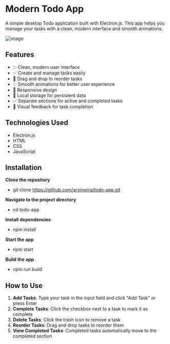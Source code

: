 # Modern Todo App

A simple desktop Todo application built with Electron.js. 
This app helps you manage your tasks with a clean, modern interface and smooth animations.

![image](https://github.com/user-attachments/assets/a0137e3a-0423-4294-81ed-2d1a3b3a3145)

## Features

- ✨ Clean, modern user interface
- ✅ Create and manage tasks easily
- 🔄 Drag and drop to reorder tasks
- ✨ Smooth animations for better user experience
- 📱 Responsive design
- 💾 Local storage for persistent data
- ✅ Separate sections for active and completed tasks
- 🎯 Visual feedback for task completion

## Technologies Used

- Electron.js
- HTML
- CSS
- JavaScript

## Installation

**Clone the repository**

- git clone https://github.com/arvinwira/todo-app.git

**Navigate to the project directory**

- cd todo-app

**Install dependencies**

- npm install

**Start the app**

- npm start

**Build the app**

- npm run build

## How to Use

1. **Add Tasks**: Type your task in the input field and click "Add Task" or press Enter
2. **Complete Tasks**: Click the checkbox next to a task to mark it as complete
3. **Delete Tasks**: Click the trash icon to remove a task
4. **Reorder Tasks**: Drag and drop tasks to reorder them
5. **View Completed Tasks**: Completed tasks automatically move to the completed section
